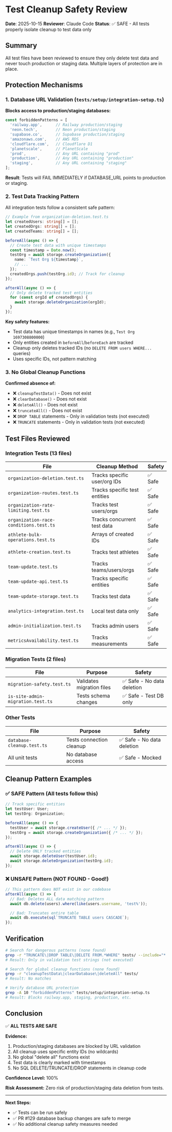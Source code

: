 # Test Cleanup Safety Review

**Date**: 2025-10-15
**Reviewer**: Claude Code
**Status**: ✅ SAFE - All tests properly isolate cleanup to test data only

## Summary

All test files have been reviewed to ensure they only delete test data and never touch production or staging data. Multiple layers of protection are in place.

## Protection Mechanisms

### 1. Database URL Validation (`tests/setup/integration-setup.ts`)

**Blocks access to production/staging databases:**
```typescript
const forbiddenPatterns = [
  'railway.app',      // Railway production/staging
  'neon.tech',        // Neon production/staging
  'supabase.co',      // Supabase production/staging
  'amazonaws.com',    // AWS RDS
  'cloudflare.com',   // Cloudflare D1
  'planetscale',      // PlanetScale
  'prod',             // Any URL containing "prod"
  'production',       // Any URL containing "production"
  'staging',          // Any URL containing "staging"
];
```

**Result**: Tests will FAIL IMMEDIATELY if DATABASE_URL points to production or staging.

### 2. Test Data Tracking Pattern

All integration tests follow a consistent safe pattern:

```typescript
// Example from organization-deletion.test.ts
let createdUsers: string[] = [];
let createdOrgs: string[] = [];
let createdTeams: string[] = [];

beforeAll(async () => {
  // Create test data with unique timestamps
  const timestamp = Date.now();
  testOrg = await storage.createOrganization({
    name: `Test Org ${timestamp}`,
    // ...
  });
  createdOrgs.push(testOrg.id); // Track for cleanup
});

afterAll(async () => {
  // Only delete tracked test entities
  for (const orgId of createdOrgs) {
    await storage.deleteOrganization(orgId);
  }
});
```

**Key safety features:**
- Test data has unique timestamps in names (e.g., `Test Org 1697308800000`)
- Only entities created in `beforeAll`/`beforeEach` are tracked
- Cleanup only deletes tracked IDs (no `DELETE FROM users WHERE...` queries)
- Uses specific IDs, not pattern matching

### 3. No Global Cleanup Functions

**Confirmed absence of:**
- ❌ `cleanupTestData()` - Does not exist
- ❌ `clearDatabase()` - Does not exist
- ❌ `deleteAll()` - Does not exist
- ❌ `truncateAll()` - Does not exist
- ❌ `DROP TABLE` statements - Only in validation tests (not executed)
- ❌ `TRUNCATE` statements - Only in validation tests (not executed)

## Test Files Reviewed

### Integration Tests (13 files)
| File | Cleanup Method | Safety |
|------|---------------|--------|
| `organization-deletion.test.ts` | Tracks specific user/org IDs | ✅ Safe |
| `organization-routes.test.ts` | Tracks specific test entities | ✅ Safe |
| `organization-rate-limiting.test.ts` | Tracks test users/orgs | ✅ Safe |
| `organization-race-conditions.test.ts` | Tracks concurrent test data | ✅ Safe |
| `athlete-bulk-operations.test.ts` | Arrays of created IDs | ✅ Safe |
| `athlete-creation.test.ts` | Tracks test athletes | ✅ Safe |
| `team-update.test.ts` | Tracks teams/users/orgs | ✅ Safe |
| `team-update-api.test.ts` | Tracks specific entities | ✅ Safe |
| `team-update-storage.test.ts` | Tracks test data | ✅ Safe |
| `analytics-integration.test.ts` | Local test data only | ✅ Safe |
| `admin-initialization.test.ts` | Tracks admin users | ✅ Safe |
| `metricsAvailability.test.ts` | Tracks measurements | ✅ Safe |

### Migration Tests (2 files)
| File | Purpose | Safety |
|------|---------|--------|
| `migration-safety.test.ts` | Validates migration files | ✅ Safe - No data deletion |
| `is-site-admin-migration.test.ts` | Tests schema changes | ✅ Safe - Test DB only |

### Other Tests
| File | Purpose | Safety |
|------|---------|--------|
| `database-cleanup.test.ts` | Tests connection cleanup | ✅ Safe - No data deletion |
| All unit tests | No database access | ✅ Safe - Mocked |

## Cleanup Pattern Examples

### ✅ SAFE Pattern (All tests follow this)
```typescript
// Track specific entities
let testUser: User;
let testOrg: Organization;

beforeAll(async () => {
  testUser = await storage.createUser({ /* ... */ });
  testOrg = await storage.createOrganization({ /* ... */ });
});

afterAll(async () => {
  // Delete ONLY tracked entities
  await storage.deleteUser(testUser.id);
  await storage.deleteOrganization(testOrg.id);
});
```

### ❌ UNSAFE Pattern (NOT FOUND - Good!)
```typescript
// This pattern does NOT exist in our codebase
afterAll(async () => {
  // Bad: Deletes ALL data matching pattern
  await db.delete(users).where(like(users.username, 'test%'));

  // Bad: Truncates entire table
  await db.execute(sql`TRUNCATE TABLE users CASCADE`);
});
```

## Verification

```bash
# Search for dangerous patterns (none found)
grep -r "TRUNCATE\|DROP TABLE\|DELETE FROM.*WHERE" tests/ --include="*.test.ts"
# Result: Only in validation test strings (not executed)

# Search for global cleanup functions (none found)
grep -r "cleanupTestData\|clearDatabase\|deleteAll" tests/
# Result: No matches

# Verify database URL protection
grep -A 10 "forbiddenPatterns" tests/setup/integration-setup.ts
# Result: Blocks railway.app, staging, production, etc.
```

## Conclusion

✅ **ALL TESTS ARE SAFE**

**Evidence:**
1. Production/staging databases are blocked by URL validation
2. All cleanup uses specific entity IDs (no wildcards)
3. No global "delete all" functions exist
4. Test data is clearly marked with timestamps
5. No SQL DELETE/TRUNCATE/DROP statements in cleanup code

**Confidence Level:** 100%

**Risk Assessment:** Zero risk of production/staging data deletion from tests.

---

**Next Steps:**
- ✅ Tests can be run safely
- ✅ PR #129 database backup changes are safe to merge
- ✅ No additional cleanup safety measures needed
